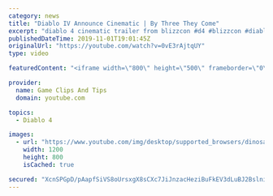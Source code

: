 ```yaml
---
category: news
title: "Diablo IV Announce Cinematic | By Three They Come"
excerpt: "diablo 4 cinematic trailer from blizzcon #d4 #blizzcon #diablo."
publishedDateTime: 2019-11-01T19:01:45Z
originalUrl: "https://youtube.com/watch?v=0vE3rAjtqUY"
type: video

featuredContent: "<iframe width=\"800\" height=\"500\" frameborder=\"0\" src=\"https://www.youtube.com/embed/0vE3rAjtqUY\" allow=\"accelerometer; autoplay; encrypted-media; gyroscope; picture-in-picture\" allowfullscreen></iframe>"

provider:
  name: Game Clips And Tips
  domain: youtube.com

topics:
  - Diablo 4

images:
  - url: "https://www.youtube.com/img/desktop/supported_browsers/dinosaur.png"
    width: 1200
    height: 800
    isCached: true

secured: "XcnSPGpD/pAapfSiVS8oUrsxgX8sCXc7JiJnzacHeziBuFkEV3dLuBJ2Bslni7tY2ph97Ylbss6urf4x8sRtQ5QqfRcqaQKMKho7Ljem1y6WuDvgFg2m0/JleyOtAeuxat2PtAKGtKuv2mCddDhFP3B4IywLsSUbTXIkn6L02qQf6/IHtkcVwvHKG/h/fFJ56H5qQ+s46dH7E6CWuibq6jt2K8HsWZ1Umy2iLsKmbU+5KR8VSO9X0UnDA4x89DBOYxJ0J1B5Rr3lBl0D+xN8Qzk7TXQpreHy5JN3OsC4OlMJwRTus8VYF0M6+9gxx6jRZ7pd8ZjuReYvyjLaSSRSWdKlHhWibuVOSPwzMCfT/c+5Gej0k8/F2TGdNohQR/Iaj8eoIAx18dfJyc7sHg0kmg==;K9isSVQtASCyCg8wkDWI9w=="
---
```


